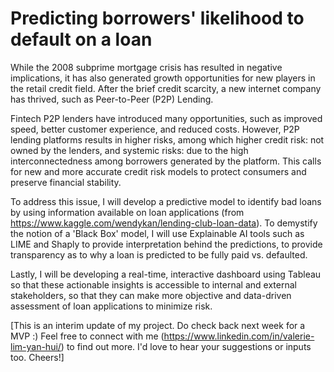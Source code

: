 Predicting borrowers' likelihood to default on a loan
==================================================

While the 2008 subprime mortgage crisis has resulted in negative implications, it has also generated growth opportunities for new players in the retail credit field. After the brief credit scarcity, a new internet company has thrived, such as Peer-to-Peer (P2P) Lending. 

Fintech P2P lenders have introduced many opportunities, such as improved speed, better customer experience, and reduced costs. However, P2P lending platforms results in higher risks, among which higher credit risk: not owned by the lenders, and systemic risks: due to the high interconnectedness among borrowers generated by the platform. This calls for new and more accurate credit risk models to protect consumers and preserve financial stability. 

To address this issue, I will develop a predictive model to identify bad loans by using information available on loan applications (from https://www.kaggle.com/wendykan/lending-club-loan-data). To demystify the notion of a 'Black Box' model, I will use Explainable AI tools such as LIME and Shaply to provide interpretation behind the predictions, to provide transparency as to why a loan is predicted to be fully paid vs. defaulted. 

Lastly, I will be developing a real-time, interactive dashboard using Tableau so that these actionable insights is accessible to internal and external stakeholders, so that they can make more objective and data-driven assessment of loan applications to minimize risk. 

[This is an interim update of my project. Do check back next week for a MVP :) Feel free to connect with me (https://www.linkedin.com/in/valerie-lim-yan-hui/) to find out more. I'd love to hear your suggestions or inputs too. Cheers!]